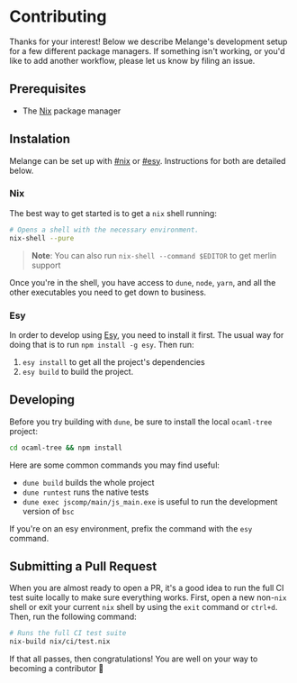 # Contributing

Thanks for your interest! Below we describe Melange's development setup for a few different package managers. If something isn't working, or you'd like to add another workflow, please let us know by filing an issue.

## Prerequisites

- The [Nix](https://nixos.org/) package manager

## Instalation

Melange can be set up with [#nix](Nix) or [#esy](Esy). Instructions for both are detailed below.

### Nix

The best way to get started is to get a `nix` shell running:

```sh
# Opens a shell with the necessary environment.
nix-shell --pure
```

> **Note**: You can also run `nix-shell --command $EDITOR` to get merlin support

Once you're in the shell, you have access to `dune`, `node`, `yarn`, and all the other executables you need to get down to business.

### Esy

In order to develop using [Esy](https://esy.sh/), you need to install it first. The usual way for doing that is to run `npm install -g esy`. Then run:

1. `esy install` to get all the project's dependencies
2. `esy build` to build the project.

## Developing

Before you try building with `dune`, be sure to install the local `ocaml-tree` project:

```sh
cd ocaml-tree && npm install
```

Here are some common commands you may find useful:

- `dune build` builds the whole project
- `dune runtest` runs the native tests
- `dune exec jscomp/main/js_main.exe` is useful to run the development version of `bsc`

If you're on an esy environment, prefix the command with the `esy` command.

## Submitting a Pull Request

When you are almost ready to open a PR, it's a good idea to run the full CI test suite locally to make sure everything works. First, open a new non-`nix` shell or exit your current `nix` shell by using the `exit` command or `ctrl+d`. Then, run the following command:

```sh
# Runs the full CI test suite
nix-build nix/ci/test.nix
```

If that all passes, then congratulations! You are well on your way to becoming a contributor 🎉
